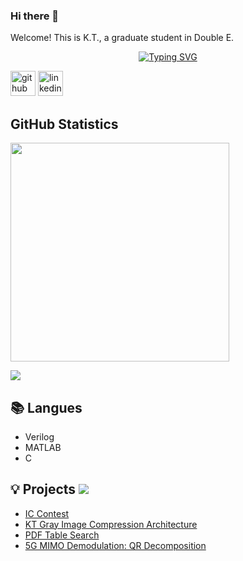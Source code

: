 ### Hi there 👋 

Welcome! This is K.T., a graduate student in Double E.

<p align="center">
<a href="https://github.com/KT0331">
    <img src="https://readme-typing-svg.demolab.com?font=Fira+Code&size=25&duration=3000&pause=10&color=B1AEF7&background=FFFFFF00&center=true&multiline=true&width=1000&height=80&lines=Researcher+%7C+Master+Student;Electrical+Engineering+%7C+Digital+IC+Design" alt="Typing SVG" />  

  
[<img src='https://cdn.jsdelivr.net/npm/simple-icons@3.0.1/icons/github.svg' alt='github' height='40'>](https://github.com/KT0331)  [<img src='https://cdn.jsdelivr.net/npm/simple-icons@3.0.1/icons/linkedin.svg' alt='linkedin' height='40'>](https://www.linkedin.com/in/kuan-ting)  
  
<!-- GitHub Statistics -->


## GitHub Statistics  

<div >  
  
<img height="350px" src="https://github-readme-stats.vercel.app/api/top-langs/?username=KT0331&hide_border=true&show_icons=true&langs_count=6&icon_color=fff&bg_color=0,52fa5a,4dfcff,c64dff&theme=graywhite&theme=dracula"/>

![](http://github-profile-summary-cards.vercel.app/api/cards/profile-details?username=KT0331&theme=dracula) 
  
## 📚 Langues  
  
- Verilog  
- MATLAB
- C
  
## 💡 Projects  ![](https://img.shields.io/badge/Text_Editor-Sublime-9370DB)
- [IC Contest](https://github.com/KT0331/IC_Contest)
- [KT Gray Image Compression Architecture](https://github.com/KT0331/NCHU_2023_Spring_SOC_Lab/tree/main/Final%20Project)  
- [PDF Table Search](https://github.com/KT0331/NTU_2023_Fall_BDS-HW3a/tree/9)
- [5G MIMO Demodulation: QR Decomposition](https://github.com/KT0331/NTU_2023_Fall_CVSD/blob/main/HW/Final/team51_report.pdf)
